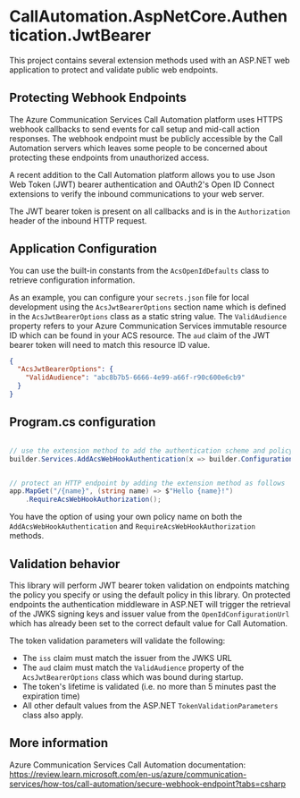 # CallAutomation.AspNetCore.Authentication.JwtBearer

This project contains several extension methods used with an ASP.NET web application to protect and validate public web endpoints.

## Protecting Webhook Endpoints

The Azure Communication Services Call Automation platform uses HTTPS webhook callbacks to send events for call setup and mid-call action responses. The webhook endpoint must be publicly accessible by the Call Automation servers which leaves some people to be concerned about protecting these endpoints from unauthorized access.

A recent addition to the Call Automation platform allows you to use Json Web Token (JWT) bearer authentication and OAuth2's Open ID Connect extensions to verify the inbound communications to your web server.

The JWT bearer token is present on all callbacks and is in the `Authorization` header of the inbound HTTP request.

## Application Configuration

You can use the built-in constants from the `AcsOpenIdDefaults` class to retrieve configuration information.

As an example, you can configure your `secrets.json` file for local development using the `AcsJwtBearerOptions` section name which is defined in the `AcsJwtBearerOptions` class as a static string value. The `ValidAudience` property refers to your Azure Communication Services immutable resource ID which can be found in your ACS resource. The `aud` claim of the JWT bearer token will need to match this resource ID value.

```json
{
  "AcsJwtBearerOptions": {
    "ValidAudience": "abc8b7b5-6666-4e99-a66f-r90c600e6cb9"
  }
}
```

## Program.cs configuration

```csharp

// use the extension method to add the authentication scheme and policy and bind to the configuration section name automatically.
builder.Services.AddAcsWebHookAuthentication(x => builder.Configuration.Bind(AcsOpenIdDefaults.SectionName, x));


// protect an HTTP endpoint by adding the extension method as follows
app.MapGet("/{name}", (string name) => $"Hello {name}!")
    .RequireAcsWebHookAuthorization();

```

You have the option of using your own policy name on both the `AddAcsWebHookAuthentication` and `RequireAcsWebHookAuthorization` methods.

## Validation behavior

This library will perform JWT bearer token validation on endpoints matching the policy you specify or using the default policy in this library. On protected endpoints the authentication middleware in ASP.NET will trigger the retrieval of the JWKS signing keys and issuer value from the `OpenIdConfigurationUrl` which has already been set to the correct default value for Call Automation.

The token validation parameters will validate the following:

- The `iss` claim must match the issuer from the JWKS URL
- The `aud` claim must match the `ValidAudience` property of the `AcsJwtBearerOptions` class which was bound during startup.
- The token's lifetime is validated (i.e. no more than 5 minutes past the expiration time)
- All other default values from the ASP.NET `TokenValidationParameters` class also apply.

## More information

Azure Communication Services Call Automation documentation: https://review.learn.microsoft.com/en-us/azure/communication-services/how-tos/call-automation/secure-webhook-endpoint?tabs=csharp